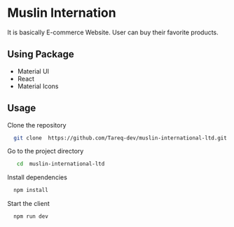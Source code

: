 # Muslin Internation

It is basically E-commerce Website. User can buy their favorite products.

## Using Package

- Material UI
- React
- Material Icons

## Usage

Clone the repository

```bash
  git clone  https://github.com/Tareq-dev/muslin-international-ltd.git
```

Go to the project directory

```bash
   cd  muslin-international-ltd
```

Install dependencies

```bash
  npm install
```

Start the client

```bash
  npm run dev
```

